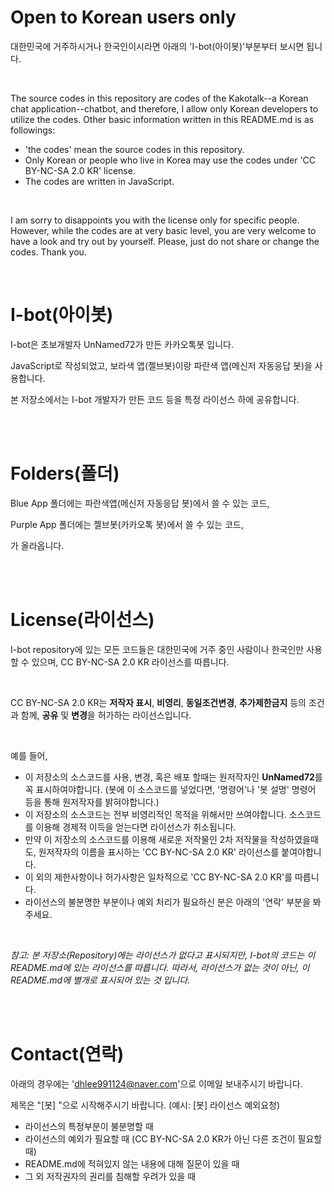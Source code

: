 # Open to Korean users only
대한민국에 거주하시거나 한국인이시라면 아래의 'I-bot(아이봇)'부분부터 보시면 됩니다.

<br/>

The source codes in this repository are codes of the Kakotalk--a Korean chat application--chatbot, and therefore, I allow only Korean developers to utilize the codes. Other basic information written in this README.md is as followings:
* 'the codes' mean the source codes in this repository.
* Only Korean or people who live in Korea may use the codes under 'CC BY-NC-SA 2.0 KR' license.
* The codes are written in JavaScript.

<br/>

I am sorry to disappoints you with the license only for specific people. However, while the codes are at very basic level, you are very welcome to have a look and try out by yourself. Please, just do not share or change the codes. Thank you.

<br/>

# I-bot(아이봇)
I-bot은 초보개발자 UnNamed72가 만든 카카오톡봇 입니다.

JavaScript로 작성되었고, 보라색 앱(젤브봇)이랑 파란색 앱(메신저 자동응답 봇)을 사용합니다.

본 저장소에서는 I-bot 개발자가 만든 코드 등을 특정 라이선스 하에 공유합니다.

<br/><br/>

# Folders(폴더)
Blue App 폴더에는 파란색앱(메신저 자동응답 봇)에서 쓸 수 있는 코드,

Purple App 폴더에는 젤브봇(카카오톡 봇)에서 쓸 수 있는 코드,

가 올라옵니다.

<br/><br/>

# License(라이선스)

I-bot repository에 있는 모든 코드들은 대한민국에 거주 중인 사람이나 한국인만 사용할 수 있으며, CC BY-NC-SA 2.0 KR 라이선스를 따릅니다.

<br/>

CC BY-NC-SA 2.0 KR는 **저작자 표시**, **비영리**, **동일조건변경**, **추가제한금지** 등의 조건과 함께, **공유** 및 **변경**을 허가하는 라이선스입니다.

<br/>

예를 들어,
* 이 저장소의 소스코드를 사용, 변경, 혹은 배포 할때는 원저작자인 **UnNamed72**를 꼭 표시하여야합니다. (봇에 이 소스코드를 넣었다면, '명령어'나 '봇 설명' 명령어 등을 통해 원저작자를 밝혀야합니다.)
* 이 저장소의 소스코드는 전부 비영리적인 목적을 위해서만 쓰여야합니다. 소스코드를 이용해 경제적 이득을 얻는다면 라이선스가 취소됩니다.
* 만약 이 저장소의 소스코드를 이용해 새로운 저작물인 2차 저작물을 작성하였을때도, 원저작자의 이름을 표시하는 'CC BY-NC-SA 2.0 KR' 라이선스를 붙여야합니다.
* 이 외의 제한사항이나 허가사항은 일차적으로 'CC BY-NC-SA 2.0 KR'를 따릅니다.
* 라이선스의 불분명한 부분이나 예외 처리가 필요하신 분은 아래의 '연락' 부분을 봐주세요.

<br/>

*참고: 본 저장소(Repository)에는 라이선스가 없다고 표시되지만, I-bot의 코드는 이 README.md에 있는 라이선스를 따릅니다.*
*따라서, 라이선스가 없는 것이 아닌, 이 README.md에 별개로 표시되어 있는 것 입니다.*


<br/><br/>

# Contact(연락)
아래의 경우에는 'dhlee991124@naver.com'으로 이메일 보내주시기 바랍니다.

제목은 "[봇] "으로 시작해주시기 바랍니다. (예시: [봇] 라이선스 예외요청)

* 라이선스의 특정부분이 불분명할 때
* 라이선스의 예외가 필요할 때 (CC BY-NC-SA 2.0 KR가 아닌 다른 조건이 필요할 때)
* README.md에 적혀있지 않는 내용에 대해 질문이 있을 때
* 그 외 저작권자의 권리를 침해할 우려가 있을 때
